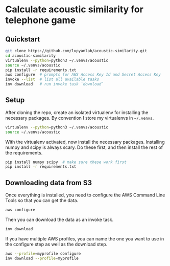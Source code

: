 # Calculate acoustic similarity for telephone game

## Quickstart

```bash
git clone https://github.com/lupyanlab/acoustic-similarity.git
cd acoustic-similarity
virtualenv --python=python3 ~/.venvs/acoustic
source ~/.venvs/acoustic
pip install -r requirements.txt
aws configure  # prompts for AWS Access Key Id and Secret Access Key
invoke --list  # list all available tasks
inv download   # run invoke task `download`
```

## Setup

After cloning the repo, create an isolated virtualenv for installing the
necessary packages. By convention I store my virtualenvs in `~/.venvs`.

```bash
virtualenv --python=python3 ~/.venvs/acoustic
source ~/.venvs/acoustic
```

With the virtualenv activated, now install the necessary packages.
Installing numpy and scipy is always scary. Do these first, and then
install the rest of the requirements.

```bash
pip install numpy scipy  # make sure these work first
pip install -r requirements.txt
```

## Downloading data from S3

Once everything is installed, you need to configure the AWS
Command Line Tools so that you can get the data.

```bash
aws configure
```

Then you can download the data as an invoke task.

```bash
inv download
```

If you have multiple AWS profiles, you can name the one you want to use
in the configure step as well as the download step.

```bash
aws --profile=myprofile configure
inv download --profile=myprofile
```
